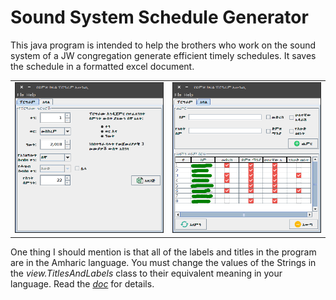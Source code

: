 # Sound System Schedule Generator
This java program is intended to help the brothers who work on the sound system of a JW congregation generate efficient
timely schedules. It saves the schedule in a formatted excel document.

|   |   |
|:---:|:---:|
|![Program Tab](/docs/screenshots/program_tab.png "Program Tab")|![Member Tab](/docs/screenshots/member_tab.png "Member Tab")|


One thing I should mention is that all of the labels and titles in the program are in the Amharic language. You must
change the values of the Strings in the _view.TitlesAndLabels_ class to their equivalent meaning in your language. Read
the [*doc*](/docs/HOW_IT_WORKS.md) for details.